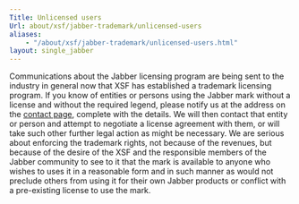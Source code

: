 ```yaml
---
Title: Unlicensed users
Url: about/xsf/jabber-trademark/unlicensed-users
aliases:
    - "/about/xsf/jabber-trademark/unlicensed-users.html"
layout: single_jabber
---
```


Communications about the Jabber licensing program are being sent to the industry in general now that XSF has established a trademark licensing program. If you know of entities or persons using the Jabber mark without a license and without the required legend, please notify us at the address on the [contact page](/contact), complete with the details. We will then contact that entity or person and attempt to negotiate a license agreement with them, or will take such other further legal action as might be necessary. We are serious about enforcing the trademark rights, not because of the revenues, but because of the desire of the XSF and the responsible members of the Jabber community to see to it that the mark is available to anyone who wishes to uses it in a reasonable form and in such manner as would not preclude others from using it for their own Jabber products or conflict with a pre-existing license to use the mark.